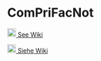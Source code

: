 # ComPriFacNot #

<!--
Self description for the community.

@author see git history
@version 1.0, 2021-12-08
@since 1.0, 2021-12-08
-->
<!-- markdownlint-disable MD033 -->

<a href="/ComPriFacNot/ComPriFacNot/wiki"><img height="20" width="20" src="https://camo.githubusercontent.com/7a5437b81e4796126f9699bd4ab51324c9c1e309219f06ad763cd3cf645a858b/68747470733a2f2f6769746875622e6769746875626173736574732e636f6d2f696d616765732f69636f6e732f656d6f6a692f756e69636f64652f31663165632d31663165372e706e67">&nbsp;See Wiki</a>

<a href="/ComPriFacNot/ComPriFacNot/wiki"><img height="20" width="20" src="https://camo.githubusercontent.com/57fa7428fcc2f6d87dbde42422a97d951bd468072accb299ad33b6855aaa7041/68747470733a2f2f6769746875622e6769746875626173736574732e636f6d2f696d616765732f69636f6e732f656d6f6a692f756e69636f64652f31663165392d31663165612e706e67">&nbsp;Siehe Wiki</a>
